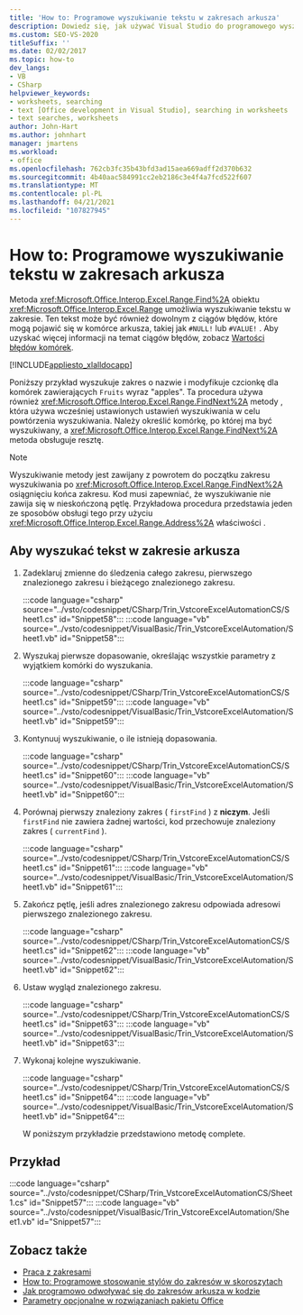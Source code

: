 ```yaml
---
title: 'How to: Programowe wyszukiwanie tekstu w zakresach arkusza'
description: Dowiedz się, jak używać Visual Studio do programowego wyszukiwania tekstu w zakresach arkuszy programu Microsoft Excel.
ms.custom: SEO-VS-2020
titleSuffix: ''
ms.date: 02/02/2017
ms.topic: how-to
dev_langs:
- VB
- CSharp
helpviewer_keywords:
- worksheets, searching
- text [Office development in Visual Studio], searching in worksheets
- text searches, worksheets
author: John-Hart
ms.author: johnhart
manager: jmartens
ms.workload:
- office
ms.openlocfilehash: 762cb3fc35b43bfd3ad15aea669adff2d370b632
ms.sourcegitcommit: 4b40aac584991cc2eb2186c3e4f4a7fcd522f607
ms.translationtype: MT
ms.contentlocale: pl-PL
ms.lasthandoff: 04/21/2021
ms.locfileid: "107827945"
---
```

# <a name="how-to-programmatically-search-for-text-in-worksheet-ranges"></a>How to: Programowe wyszukiwanie tekstu w zakresach arkusza
  Metoda <xref:Microsoft.Office.Interop.Excel.Range.Find%2A> obiektu <xref:Microsoft.Office.Interop.Excel.Range> umożliwia wyszukiwanie tekstu w zakresie. Ten tekst może być również dowolnym z ciągów błędów, które mogą pojawić się w komórce arkusza, takiej jak `#NULL!` lub `#VALUE!` . Aby uzyskać więcej informacji na temat ciągów błędów, zobacz [Wartości błędów komórek](/office/vba/excel/Concepts/Cells-and-Ranges/cell-error-values).

 [!INCLUDE[appliesto_xlalldocapp](../vsto/includes/appliesto-xlalldocapp-md.md)]

 Poniższy przykład wyszukuje zakres o nazwie i modyfikuje czcionkę dla komórek zawierających `Fruits` wyraz "apples". Ta procedura używa również <xref:Microsoft.Office.Interop.Excel.Range.FindNext%2A> metody , która używa wcześniej ustawionych ustawień wyszukiwania w celu powtórzenia wyszukiwania. Należy określić komórkę, po której ma być wyszukiwany, a <xref:Microsoft.Office.Interop.Excel.Range.FindNext%2A> metoda obsługuje resztę.

> [!NOTE]
> Wyszukiwanie metody jest zawijany z powrotem do początku zakresu wyszukiwania po <xref:Microsoft.Office.Interop.Excel.Range.FindNext%2A> osiągnięciu końca zakresu. Kod musi zapewniać, że wyszukiwanie nie zawija się w nieskończoną pętlę. Przykładowa procedura przedstawia jeden ze sposobów obsługi tego przy użyciu <xref:Microsoft.Office.Interop.Excel.Range.Address%2A> właściwości .

## <a name="to-search-for-text-in-a-worksheet-range"></a>Aby wyszukać tekst w zakresie arkusza

1. Zadeklaruj zmienne do śledzenia całego zakresu, pierwszego znalezionego zakresu i bieżącego znalezionego zakresu.

    :::code language="csharp" source="../vsto/codesnippet/CSharp/Trin_VstcoreExcelAutomationCS/Sheet1.cs" id="Snippet58":::
    :::code language="vb" source="../vsto/codesnippet/VisualBasic/Trin_VstcoreExcelAutomation/Sheet1.vb" id="Snippet58":::

2. Wyszukaj pierwsze dopasowanie, określając wszystkie parametry z wyjątkiem komórki do wyszukania.

    :::code language="csharp" source="../vsto/codesnippet/CSharp/Trin_VstcoreExcelAutomationCS/Sheet1.cs" id="Snippet59":::
    :::code language="vb" source="../vsto/codesnippet/VisualBasic/Trin_VstcoreExcelAutomation/Sheet1.vb" id="Snippet59":::

3. Kontynuuj wyszukiwanie, o ile istnieją dopasowania.

    :::code language="csharp" source="../vsto/codesnippet/CSharp/Trin_VstcoreExcelAutomationCS/Sheet1.cs" id="Snippet60":::
    :::code language="vb" source="../vsto/codesnippet/VisualBasic/Trin_VstcoreExcelAutomation/Sheet1.vb" id="Snippet60":::

4. Porównaj pierwszy znaleziony zakres ( `firstFind` ) z **niczym**. Jeśli `firstFind` nie zawiera żadnej wartości, kod przechowuje znaleziony zakres ( `currentFind` ).

    :::code language="csharp" source="../vsto/codesnippet/CSharp/Trin_VstcoreExcelAutomationCS/Sheet1.cs" id="Snippet61":::
    :::code language="vb" source="../vsto/codesnippet/VisualBasic/Trin_VstcoreExcelAutomation/Sheet1.vb" id="Snippet61":::

5. Zakończ pętlę, jeśli adres znalezionego zakresu odpowiada adresowi pierwszego znalezionego zakresu.

    :::code language="csharp" source="../vsto/codesnippet/CSharp/Trin_VstcoreExcelAutomationCS/Sheet1.cs" id="Snippet62":::
    :::code language="vb" source="../vsto/codesnippet/VisualBasic/Trin_VstcoreExcelAutomation/Sheet1.vb" id="Snippet62":::

6. Ustaw wygląd znalezionego zakresu.

    :::code language="csharp" source="../vsto/codesnippet/CSharp/Trin_VstcoreExcelAutomationCS/Sheet1.cs" id="Snippet63":::
    :::code language="vb" source="../vsto/codesnippet/VisualBasic/Trin_VstcoreExcelAutomation/Sheet1.vb" id="Snippet63":::

7. Wykonaj kolejne wyszukiwanie.

    :::code language="csharp" source="../vsto/codesnippet/CSharp/Trin_VstcoreExcelAutomationCS/Sheet1.cs" id="Snippet64":::
    :::code language="vb" source="../vsto/codesnippet/VisualBasic/Trin_VstcoreExcelAutomation/Sheet1.vb" id="Snippet64":::

   W poniższym przykładzie przedstawiono metodę complete.

## <a name="example"></a>Przykład
 :::code language="csharp" source="../vsto/codesnippet/CSharp/Trin_VstcoreExcelAutomationCS/Sheet1.cs" id="Snippet57":::
 :::code language="vb" source="../vsto/codesnippet/VisualBasic/Trin_VstcoreExcelAutomation/Sheet1.vb" id="Snippet57":::

## <a name="see-also"></a>Zobacz także
- [Praca z zakresami](../vsto/working-with-ranges.md)
- [How to: Programowe stosowanie stylów do zakresów w skoroszytach](../vsto/how-to-programmatically-apply-styles-to-ranges-in-workbooks.md)
- [Jak programowo odwoływać się do zakresów arkusza w kodzie](../vsto/how-to-programmatically-refer-to-worksheet-ranges-in-code.md)
- [Parametry opcjonalne w rozwiązaniach pakietu Office](../vsto/optional-parameters-in-office-solutions.md)
